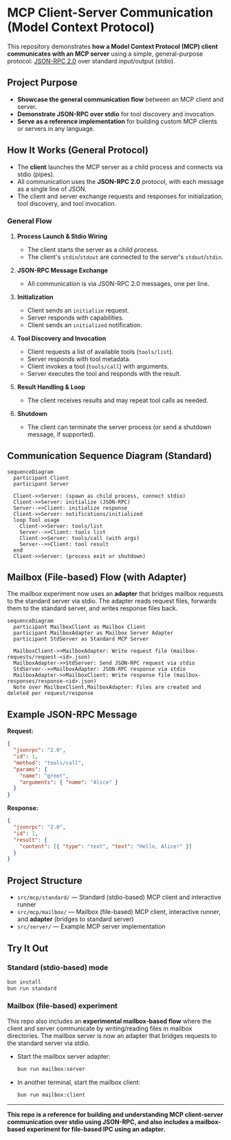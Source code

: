 # MCP Client-Server Communication (Model Context Protocol)

This repository demonstrates **how a Model Context Protocol (MCP) client communicates with an MCP server** using a simple, general-purpose protocol: [JSON-RPC 2.0](https://www.jsonrpc.org/specification) over standard input/output (stdio).

## Project Purpose

- **Showcase the general communication flow** between an MCP client and server.
- **Demonstrate JSON-RPC over stdio** for tool discovery and invocation.
- **Serve as a reference implementation** for building custom MCP clients or servers in any language.

## How It Works (General Protocol)

- The **client** launches the MCP server as a child process and connects via stdio (pipes).
- All communication uses the **JSON-RPC 2.0** protocol, with each message as a single line of JSON.
- The client and server exchange requests and responses for initialization, tool discovery, and tool invocation.

### General Flow

1. **Process Launch & Stdio Wiring**

   - The client starts the server as a child process.
   - The client's `stdin`/`stdout` are connected to the server's `stdout`/`stdin`.

2. **JSON-RPC Message Exchange**

   - All communication is via JSON-RPC 2.0 messages, one per line.

3. **Initialization**

   - Client sends an `initialize` request.
   - Server responds with capabilities.
   - Client sends an `initialized` notification.

4. **Tool Discovery and Invocation**

   - Client requests a list of available tools (`tools/list`).
   - Server responds with tool metadata.
   - Client invokes a tool (`tools/call`) with arguments.
   - Server executes the tool and responds with the result.

5. **Result Handling & Loop**

   - The client receives results and may repeat tool calls as needed.

6. **Shutdown**
   - The client can terminate the server process (or send a shutdown message, if supported).

## Communication Sequence Diagram (Standard)

```mermaid
sequenceDiagram
  participant Client
  participant Server

  Client->>Server: (spawn as child process, connect stdio)
  Client->>Server: initialize (JSON-RPC)
  Server-->>Client: initialize response
  Client->>Server: notifications/initialized
  loop Tool usage
    Client->>Server: tools/list
    Server-->>Client: tools list
    Client->>Server: tools/call (with args)
    Server-->>Client: tool result
  end
  Client->>Server: (process exit or shutdown)
```

## Mailbox (File-based) Flow (with Adapter)

The mailbox experiment now uses an **adapter** that bridges mailbox requests to the standard server via stdio. The adapter reads request files, forwards them to the standard server, and writes response files back.

```mermaid
sequenceDiagram
  participant MailboxClient as Mailbox Client
  participant MailboxAdapter as Mailbox Server Adapter
  participant StdServer as Standard MCP Server

  MailboxClient->>MailboxAdapter: Write request file (mailbox-requests/request-<id>.json)
  MailboxAdapter->>StdServer: Send JSON-RPC request via stdio
  StdServer-->>MailboxAdapter: JSON-RPC response via stdio
  MailboxAdapter->>MailboxClient: Write response file (mailbox-responses/response-<id>.json)
  Note over MailboxClient,MailboxAdapter: Files are created and deleted per request/response
```

## Example JSON-RPC Message

**Request:**

```json
{
  "jsonrpc": "2.0",
  "id": 1,
  "method": "tools/call",
  "params": {
    "name": "greet",
    "arguments": { "name": "Alice" }
  }
}
```

**Response:**

```json
{
  "jsonrpc": "2.0",
  "id": 1,
  "result": {
    "content": [{ "type": "text", "text": "Hello, Alice!" }]
  }
}
```

## Project Structure

- `src/mcp/standard/` — Standard (stdio-based) MCP client and interactive runner
- `src/mcp/mailbox/` — Mailbox (file-based) MCP client, interactive runner, and **adapter** (bridges to standard server)
- `src/server/` — Example MCP server implementation

## Try It Out

### Standard (stdio-based) mode

```bash
bun install
bun run standard
```

### Mailbox (file-based) experiment

This repo also includes an **experimental mailbox-based flow** where the client and server communicate by writing/reading files in mailbox directories. The mailbox server is now an adapter that bridges requests to the standard server via stdio.

- Start the mailbox server adapter:

  ```bash
  bun run mailbox:server
  ```

- In another terminal, start the mailbox client:

  ```bash
  bun run mailbox:client
  ```

---

**This repo is a reference for building and understanding MCP client-server communication over stdio using JSON-RPC, and also includes a mailbox-based experiment for file-based IPC using an adapter.**
